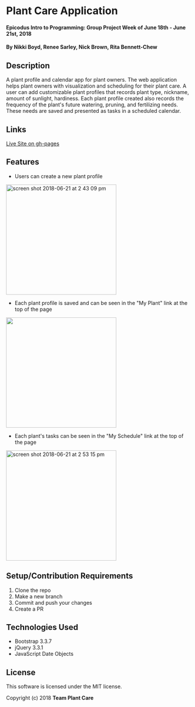 # Plant Care Application

#### Epicodus Intro to Programming: Group Project Week of June 18th - June 21st, 2018

#### By Nikki Boyd, Renee Sarley, Nick Brown, Rita Bennett-Chew

## Description
A plant profile and calendar app for plant owners. The web application helps plant owners with visualization and scheduling for their plant care. A user can add customizable plant profiles that records plant type, nickname, amount of sunlight, hardiness. Each plant profile created also records the frequency of the plant's future watering, pruning, and fertilizing needs. These needs are saved and presented as tasks in a scheduled calendar. 

## Links
[Live Site on gh-pages](https://ritabc.github.io/Beleaf-In-Yourself/)

## Features
* Users can create a new plant profile
<img width="300" height="300" alt="screen shot 2018-06-21 at 2 43 09 pm" src="https://user-images.githubusercontent.com/39496805/41747154-d0684d68-7561-11e8-8e43-ce332be0be73.png">

* Each plant profile is saved and can be seen in the "My Plant" link at the top of the page
<img width="300" src="https://user-images.githubusercontent.com/11031915/41785280-f4eb6e82-75f6-11e8-8f1c-e7cd61356489.png">

* Each plant's tasks can be seen in the "My Schedule" link at the top of the page
<img width="300" height="300" alt="screen shot 2018-06-21 at 2 53 15 pm" src="https://user-images.githubusercontent.com/39496805/41747551-34032bda-7563-11e8-8b67-9a5100d8fa9f.png">

## Setup/Contribution Requirements

1. Clone the repo
1. Make a new branch
1. Commit and push your changes
1. Create a PR

## Technologies Used

* Bootstrap 3.3.7
* jQuery 3.3.1
* JavaScript Date Objects

## License

This software is licensed under the MIT license.

Copyright (c) 2018 **Team Plant Care**
